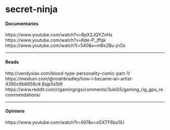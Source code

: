 # secret-ninja

<h4>Documentaries</h4>
https://www.youtube.com/watch?v=BpX2JQYZnHs <br />
https://www.youtube.com/watch?v=Kde-P_jffqk <br />
https://www.youtube.com/watch?t=540&v=mBx2Bu-jnOs

<hr />

<h4>Reads</h4>
http://vendyxiao.com/blood-type-personality-comic-part-1/ <br />
https://medium.com/@noahbradley/how-i-became-an-artist-4390c6b6656c#.8sjp5s5t9 <br />
https://www.reddit.com/r/gamingrigs/comments/3uk0i5/gaming_rig_gpu_recommendations/ <br />

<hr />

<h4>Opinions</h4>
https://www.youtube.com/watch?t=497&v=sGXTF6bs1IU
